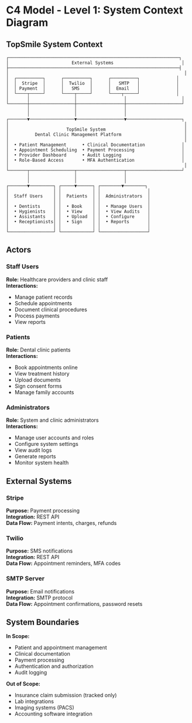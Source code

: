 # C4 Model - Level 1: System Context Diagram

## TopSmile System Context

```
┌─────────────────────────────────────────────────────────────────┐
│                        External Systems                          │
├─────────────────────────────────────────────────────────────────┤
│                                                                   │
│  ┌──────────┐      ┌──────────┐      ┌──────────┐              │
│  │  Stripe  │      │  Twilio  │      │   SMTP   │              │
│  │ Payment  │      │   SMS    │      │  Email   │              │
│  └────┬─────┘      └────┬─────┘      └────┬─────┘              │
│       │                 │                  │                     │
└───────┼─────────────────┼──────────────────┼─────────────────────┘
        │                 │                  │
        │                 │                  │
┌───────▼─────────────────▼──────────────────▼─────────────────────┐
│                                                                   │
│                      TopSmile System                              │
│          Dental Clinic Management Platform                        │
│                                                                   │
│  • Patient Management      • Clinical Documentation              │
│  • Appointment Scheduling  • Payment Processing                  │
│  • Provider Dashboard      • Audit Logging                       │
│  • Role-Based Access       • MFA Authentication                  │
│                                                                   │
└───────┬─────────────────┬──────────────────┬─────────────────────┘
        │                 │                  │
        │                 │                  │
┌───────▼─────────┐ ┌─────▼──────┐ ┌────────▼────────┐
│                 │ │            │ │                  │
│  Staff Users    │ │  Patients  │ │  Administrators  │
│                 │ │            │ │                  │
│  • Dentists     │ │  • Book    │ │  • Manage Users  │
│  • Hygienists   │ │  • View    │ │  • View Audits   │
│  • Assistants   │ │  • Upload  │ │  • Configure     │
│  • Receptionists│ │  • Sign    │ │  • Reports       │
│                 │ │            │ │                  │
└─────────────────┘ └────────────┘ └──────────────────┘
```

## Actors

### Staff Users
**Role:** Healthcare providers and clinic staff  
**Interactions:**
- Manage patient records
- Schedule appointments
- Document clinical procedures
- Process payments
- View reports

### Patients
**Role:** Dental clinic patients  
**Interactions:**
- Book appointments online
- View treatment history
- Upload documents
- Sign consent forms
- Manage family accounts

### Administrators
**Role:** System and clinic administrators  
**Interactions:**
- Manage user accounts and roles
- Configure system settings
- View audit logs
- Generate reports
- Monitor system health

## External Systems

### Stripe
**Purpose:** Payment processing  
**Integration:** REST API  
**Data Flow:** Payment intents, charges, refunds

### Twilio
**Purpose:** SMS notifications  
**Integration:** REST API  
**Data Flow:** Appointment reminders, MFA codes

### SMTP Server
**Purpose:** Email notifications  
**Integration:** SMTP protocol  
**Data Flow:** Appointment confirmations, password resets

## System Boundaries

**In Scope:**
- Patient and appointment management
- Clinical documentation
- Payment processing
- Authentication and authorization
- Audit logging

**Out of Scope:**
- Insurance claim submission (tracked only)
- Lab integrations
- Imaging systems (PACS)
- Accounting software integration
